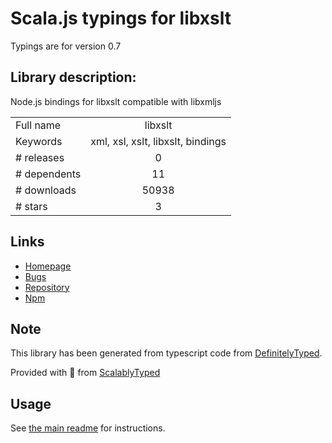 
# Scala.js typings for libxslt

Typings are for version 0.7

## Library description:
Node.js bindings for libxslt compatible with libxmljs

|                    |                 |
| ------------------ | :-------------: |
| Full name          | libxslt |
| Keywords           | xml, xsl, xslt, libxslt, bindings |
| # releases         | 0 |
| # dependents       | 11 |
| # downloads        | 50938 |
| # stars            | 3 |

## Links
- [Homepage](https://github.com/albanm/node-libxslt)
- [Bugs](https://github.com/albanm/node-libxslt/issues)
- [Repository](https://github.com/albanm/node-libxslt)
- [Npm](https://www.npmjs.com/package/libxslt)
    


## Note
This library has been generated from typescript code from [DefinitelyTyped](https://definitelytyped.org).

Provided with :purple_heart: from [ScalablyTyped](https://github.com/oyvindberg/ScalablyTyped)

## Usage
See [the main readme](../../readme.md) for instructions.


